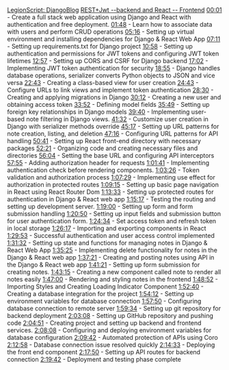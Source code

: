 [LegionScript: DjangoBlog](https://www.youtube.com/watch?v=sMqDJovFO-Y)
[REST+Jwt --backend and React -- Frontend](https://www.youtube.com/watch?v=c-QsfbznSXI&t=1957s)
	[00:01](https://www.youtube.com/watch?v=c-QsfbznSXI&t=1s) - Create a full stack web application using Django and React with authentication and free deployment. 
	[01:48](https://www.youtube.com/watch?v=c-QsfbznSXI&t=108s) - Learn how to associate data with users and perform CRUD operations [05:16](https://www.youtube.com/watch?v=c-QsfbznSXI&t=316s) - Setting up virtual environment and installing dependencies for Django & React Web App [07:11](https://www.youtube.com/watch?v=c-QsfbznSXI&t=431s) - Setting up requirements.txt for Django project [10:58](https://www.youtube.com/watch?v=c-QsfbznSXI&t=658s) - Setting up authentication and permissions for JWT tokens and configuring JWT token lifetimes [12:57](https://www.youtube.com/watch?v=c-QsfbznSXI&t=777s) - Setting up CORS and CSRF for Django backend [17:02](https://www.youtube.com/watch?v=c-QsfbznSXI&t=1022s) - Implementing JWT token authentication for security [18:55](https://www.youtube.com/watch?v=c-QsfbznSXI&t=1135s) - Django handles database operations, serializer converts Python objects to JSON and vice versa [22:43](https://www.youtube.com/watch?v=c-QsfbznSXI&t=1363s) - Creating a class-based view for user creation [24:43](https://www.youtube.com/watch?v=c-QsfbznSXI&t=1483s) - Configure URLs to link views and implement token authentication [28:30](https://www.youtube.com/watch?v=c-QsfbznSXI&t=1710s) - Creating and applying migrations in Django [30:12](https://www.youtube.com/watch?v=c-QsfbznSXI&t=1812s) - Creating a new user and obtaining access token [33:52](https://www.youtube.com/watch?v=c-QsfbznSXI&t=2032s) - Defining model fields [35:49](https://www.youtube.com/watch?v=c-QsfbznSXI&t=2149s) - Setting up foreign key relationships in Django models [39:40](https://www.youtube.com/watch?v=c-QsfbznSXI&t=2380s) - Implementing user-based note filtering in Django views. [41:32](https://www.youtube.com/watch?v=c-QsfbznSXI&t=2492s) - Customize user creation in Django with serializer methods override [45:17](https://www.youtube.com/watch?v=c-QsfbznSXI&t=2717s) - Setting up URL patterns for note creation, listing, and deletion [47:16](https://www.youtube.com/watch?v=c-QsfbznSXI&t=2836s) - Configuring URL patterns for API handling [50:41](https://www.youtube.com/watch?v=c-QsfbznSXI&t=3041s) - Setting up React front-end directory with necessary packages [52:21](https://www.youtube.com/watch?v=c-QsfbznSXI&t=3141s) - Organizing code and creating necessary files and directories [56:04](https://www.youtube.com/watch?v=c-QsfbznSXI&t=3364s) - Setting the base URL and configuring API interceptors [57:55](https://www.youtube.com/watch?v=c-QsfbznSXI&t=3475s) - Adding authorization header for requests [1:01:41](https://www.youtube.com/watch?v=c-QsfbznSXI&t=3701s) - Implementing authentication check before rendering components. [1:03:26](https://www.youtube.com/watch?v=c-QsfbznSXI&t=3806s) - Token validation and authorization process [1:07:29](https://www.youtube.com/watch?v=c-QsfbznSXI&t=4049s) - Implementing use effect for authorization in protected routes [1:09:15](https://www.youtube.com/watch?v=c-QsfbznSXI&t=4155s) - Setting up basic page navigation in React using React Router Dom [1:13:33](https://www.youtube.com/watch?v=c-QsfbznSXI&t=4413s) - Setting up protected routes for authentication in Django & React web app [1:15:17](https://www.youtube.com/watch?v=c-QsfbznSXI&t=4517s) - Testing the routing and setting up development server. [1:19:00](https://www.youtube.com/watch?v=c-QsfbznSXI&t=4740s) - Setting up form and form submission handling [1:20:50](https://www.youtube.com/watch?v=c-QsfbznSXI&t=4850s) - Setting up input fields and submission button for user authentication form. [1:24:34](https://www.youtube.com/watch?v=c-QsfbznSXI&t=5074s) - Set access token and refresh token in local storage [1:26:17](https://www.youtube.com/watch?v=c-QsfbznSXI&t=5177s) - Importing and exporting components in React [1:29:53](https://www.youtube.com/watch?v=c-QsfbznSXI&t=5393s) - Successful authentication and user access control implemented [1:31:32](https://www.youtube.com/watch?v=c-QsfbznSXI&t=5492s) - Setting up state and functions for managing notes in Django & React Web App [1:35:25](https://www.youtube.com/watch?v=c-QsfbznSXI&t=5725s) - Implementing delete functionality for notes in the Django & React web app [1:37:21](https://www.youtube.com/watch?v=c-QsfbznSXI&t=5841s) - Creating and posting notes using API in the Django & React web app [1:41:21](https://www.youtube.com/watch?v=c-QsfbznSXI&t=6081s) - Setting up form submission for creating notes. [1:43:15](https://www.youtube.com/watch?v=c-QsfbznSXI&t=6195s) - Creating a new component called note to render all notes easily [1:47:00](https://www.youtube.com/watch?v=c-QsfbznSXI&t=6420s) - Rendering and styling notes in the frontend [1:48:52](https://www.youtube.com/watch?v=c-QsfbznSXI&t=6532s) - Importing Styles and Creating Loading Indicator Component [1:52:40](https://www.youtube.com/watch?v=c-QsfbznSXI&t=6760s) - Creating a database integration for the project [1:54:12](https://www.youtube.com/watch?v=c-QsfbznSXI&t=6852s) - Setting up environment variables for database connection [1:57:50](https://www.youtube.com/watch?v=c-QsfbznSXI&t=7070s) - Configuring database connection to remote server [1:59:34](https://www.youtube.com/watch?v=c-QsfbznSXI&t=7174s) - Setting up git repository for backend deployment [2:03:08](https://www.youtube.com/watch?v=c-QsfbznSXI&t=7388s) - Setting up GitHub repository and pushing code [2:04:51](https://www.youtube.com/watch?v=c-QsfbznSXI&t=7491s) - Creating project and setting up backend and frontend services. [2:08:08](https://www.youtube.com/watch?v=c-QsfbznSXI&t=7688s) - Configuring and deploying environment variables for database configuration [2:09:42](https://www.youtube.com/watch?v=c-QsfbznSXI&t=7782s) - Automated protection of APIs using Coro [2:12:58](https://www.youtube.com/watch?v=c-QsfbznSXI&t=7978s) - Database connection issue resolved quickly [2:14:33](https://www.youtube.com/watch?v=c-QsfbznSXI&t=8073s) - Deploying the front end component [2:17:50](https://www.youtube.com/watch?v=c-QsfbznSXI&t=8270s) - Setting up API routes for backend connection [2:19:42](https://www.youtube.com/watch?v=c-QsfbznSXI&t=8382s) - Deployment and testing phase complete
